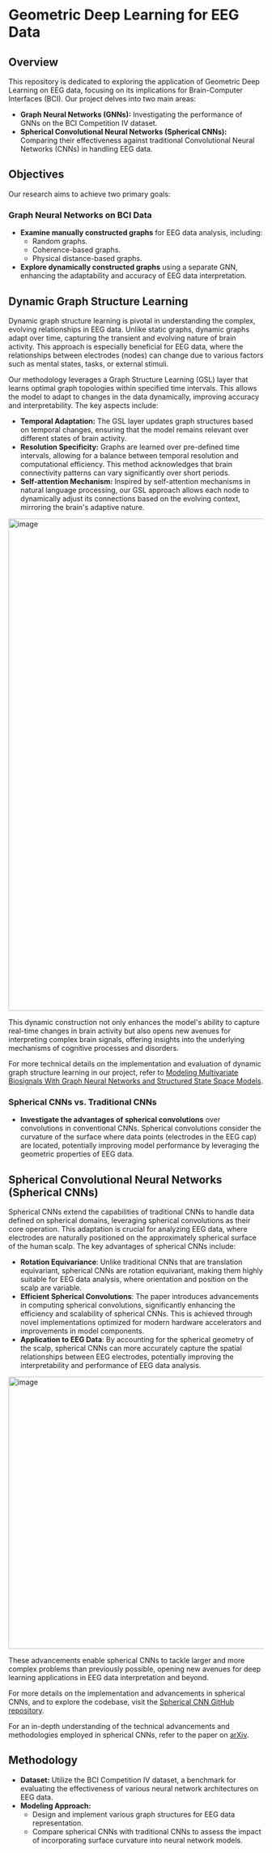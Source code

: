 # Geometric Deep Learning for EEG Data

## Overview

This repository is dedicated to exploring the application of Geometric Deep Learning on EEG data, focusing on its implications for Brain-Computer Interfaces (BCI). Our project delves into two main areas:

- **Graph Neural Networks (GNNs):** Investigating the performance of GNNs on the BCI Competition IV dataset.
- **Spherical Convolutional Neural Networks (Spherical CNNs):** Comparing their effectiveness against traditional Convolutional Neural Networks (CNNs) in handling EEG data.

## Objectives

Our research aims to achieve two primary goals:

### Graph Neural Networks on BCI Data

- **Examine manually constructed graphs** for EEG data analysis, including:
  - Random graphs.
  - Coherence-based graphs.
  - Physical distance-based graphs.
- **Explore dynamically constructed graphs** using a separate GNN, enhancing the adaptability and accuracy of EEG data interpretation.

## Dynamic Graph Structure Learning

Dynamic graph structure learning is pivotal in understanding the complex, evolving relationships in EEG data. Unlike static graphs, dynamic graphs adapt over time, capturing the transient and evolving nature of brain activity. This approach is especially beneficial for EEG data, where the relationships between electrodes (nodes) can change due to various factors such as mental states, tasks, or external stimuli.

Our methodology leverages a Graph Structure Learning (GSL) layer that learns optimal graph topologies within specified time intervals. This allows the model to adapt to changes in the data dynamically, improving accuracy and interpretability. The key aspects include:

- **Temporal Adaptation:** The GSL layer updates graph structures based on temporal changes, ensuring that the model remains relevant over different states of brain activity.
- **Resolution Specificity:** Graphs are learned over pre-defined time intervals, allowing for a balance between temporal resolution and computational efficiency. This method acknowledges that brain connectivity patterns can vary significantly over short periods.
- **Self-attention Mechanism:** Inspired by self-attention mechanisms in natural language processing, our GSL approach allows each node to dynamically adjust its connections based on the evolving context, mirroring the brain's adaptive nature.

<img width="971" alt="image" src="https://github.com/dzxterity/GDL_for_EEG/assets/24210513/ba4f4824-fce9-46ac-9717-8e48368b6a5c">


This dynamic construction not only enhances the model's ability to capture real-time changes in brain activity but also opens new avenues for interpreting complex brain signals, offering insights into the underlying mechanisms of cognitive processes and disorders.

For more technical details on the implementation and evaluation of dynamic graph structure learning in our project, refer to [Modeling Multivariate Biosignals With Graph Neural Networks and Structured State Space Models](https://arxiv.org/abs/2211.11176).



### Spherical CNNs vs. Traditional CNNs

- **Investigate the advantages of spherical convolutions** over convolutions in conventional CNNs. Spherical convolutions consider the curvature of the surface where data points (electrodes in the EEG cap) are located, potentially improving model performance by leveraging the geometric properties of EEG data.

## Spherical Convolutional Neural Networks (Spherical CNNs)

Spherical CNNs extend the capabilities of traditional CNNs to handle data defined on spherical domains, leveraging spherical convolutions as their core operation. This adaptation is crucial for analyzing EEG data, where electrodes are naturally positioned on the approximately spherical surface of the human scalp. The key advantages of spherical CNNs include:

- **Rotation Equivariance**: Unlike traditional CNNs that are translation equivariant, spherical CNNs are rotation equivariant, making them highly suitable for EEG data analysis, where orientation and position on the scalp are variable.
- **Efficient Spherical Convolutions**: The paper introduces advancements in computing spherical convolutions, significantly enhancing the efficiency and scalability of spherical CNNs. This is achieved through novel implementations optimized for modern hardware accelerators and improvements in model components.
- **Application to EEG Data**: By accounting for the spherical geometry of the scalp, spherical CNNs can more accurately capture the spatial relationships between EEG electrodes, potentially improving the interpretability and performance of EEG data analysis.

<img width="537" alt="image" src="https://github.com/dzxterity/GDL_for_EEG/assets/24210513/a8955607-a6d5-486f-9302-0ff88228d189">


These advancements enable spherical CNNs to tackle larger and more complex problems than previously possible, opening new avenues for deep learning applications in EEG data interpretation and beyond.

For more details on the implementation and advancements in spherical CNNs, and to explore the codebase, visit the [Spherical CNN GitHub repository](https://github.com/google-research/spherical-cnn).

For an in-depth understanding of the technical advancements and methodologies employed in spherical CNNs, refer to the paper on [arXiv](https://arxiv.org/abs/2306.05420).


## Methodology

- **Dataset:** Utilize the BCI Competition IV dataset, a benchmark for evaluating the effectiveness of various neural network architectures on EEG data.
- **Modeling Approach:**
  - Design and implement various graph structures for EEG data representation.
  - Compare spherical CNNs with traditional CNNs to assess the impact of incorporating surface curvature into neural network models.
